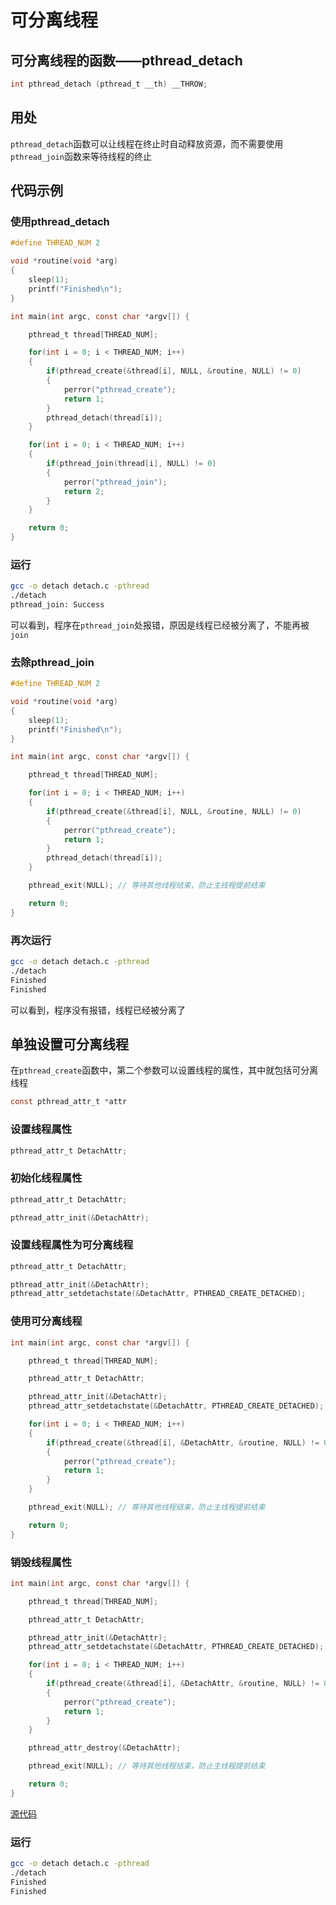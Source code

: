 # 可分离线程

## 可分离线程的函数——pthread_detach

```c
int pthread_detach (pthread_t __th) __THROW;
```

## 用处

`pthread_detach`函数可以让线程在终止时自动释放资源，而不需要使用`pthread_join`函数来等待线程的终止

## 代码示例

### 使用pthread_detach

```c
#define THREAD_NUM 2

void *routine(void *arg)
{
    sleep(1);
    printf("Finished\n");
}

int main(int argc, const char *argv[]) {

    pthread_t thread[THREAD_NUM];

    for(int i = 0; i < THREAD_NUM; i++)
    {
        if(pthread_create(&thread[i], NULL, &routine, NULL) != 0)
        {
            perror("pthread_create");
            return 1;
        }
        pthread_detach(thread[i]);
    }

    for(int i = 0; i < THREAD_NUM; i++)
    {
        if(pthread_join(thread[i], NULL) != 0)
        {
            perror("pthread_join");
            return 2;
        }
    }

    return 0;
}
```

### 运行

```bash
gcc -o detach detach.c -pthread
./detach
pthread_join: Success
```

可以看到，程序在`pthread_join`处报错，原因是线程已经被分离了，不能再被`join`

### 去除pthread_join

```c
#define THREAD_NUM 2

void *routine(void *arg)
{
    sleep(1);
    printf("Finished\n");
}

int main(int argc, const char *argv[]) {

    pthread_t thread[THREAD_NUM];

    for(int i = 0; i < THREAD_NUM; i++)
    {
        if(pthread_create(&thread[i], NULL, &routine, NULL) != 0)
        {
            perror("pthread_create");
            return 1;
        }
        pthread_detach(thread[i]);
    }

    pthread_exit(NULL); // 等待其他线程结束，防止主线程提前结束

    return 0;
}
```

### 再次运行

```bash
gcc -o detach detach.c -pthread
./detach
Finished
Finished
```

可以看到，程序没有报错，线程已经被分离了

## 单独设置可分离线程

在`pthread_create`函数中，第二个参数可以设置线程的属性，其中就包括可分离线程

```c
const pthread_attr_t *attr
```

### 设置线程属性

```c
pthread_attr_t DetachAttr;
```

### 初始化线程属性

```c
pthread_attr_t DetachAttr;

pthread_attr_init(&DetachAttr);
```

### 设置线程属性为可分离线程

```c
pthread_attr_t DetachAttr;

pthread_attr_init(&DetachAttr);
pthread_attr_setdetachstate(&DetachAttr, PTHREAD_CREATE_DETACHED);
```

### 使用可分离线程

```c
int main(int argc, const char *argv[]) {

    pthread_t thread[THREAD_NUM];

    pthread_attr_t DetachAttr;

    pthread_attr_init(&DetachAttr);
    pthread_attr_setdetachstate(&DetachAttr, PTHREAD_CREATE_DETACHED);

    for(int i = 0; i < THREAD_NUM; i++)
    {
        if(pthread_create(&thread[i], &DetachAttr, &routine, NULL) != 0)
        {
            perror("pthread_create");
            return 1;
        }
    }

    pthread_exit(NULL); // 等待其他线程结束，防止主线程提前结束

    return 0;
}
```

### 销毁线程属性

```c
int main(int argc, const char *argv[]) {

    pthread_t thread[THREAD_NUM];

    pthread_attr_t DetachAttr;

    pthread_attr_init(&DetachAttr);
    pthread_attr_setdetachstate(&DetachAttr, PTHREAD_CREATE_DETACHED);

    for(int i = 0; i < THREAD_NUM; i++)
    {
        if(pthread_create(&thread[i], &DetachAttr, &routine, NULL) != 0)
        {
            perror("pthread_create");
            return 1;
        }
    }

    pthread_attr_destroy(&DetachAttr);

    pthread_exit(NULL); // 等待其他线程结束，防止主线程提前结束

    return 0;
}
```

[源代码](可分离线程.c)

### 运行

```bash
gcc -o detach detach.c -pthread
./detach
Finished
Finished
```
